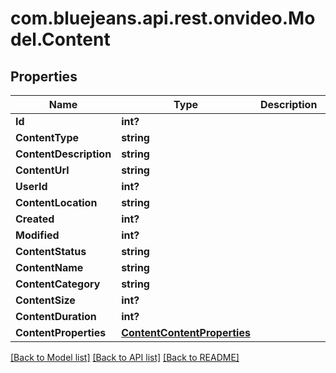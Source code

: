 # com.bluejeans.api.rest.onvideo.Model.Content
## Properties

Name | Type | Description | Notes
------------ | ------------- | ------------- | -------------
**Id** | **int?** |  | [optional] 
**ContentType** | **string** |  | [optional] 
**ContentDescription** | **string** |  | [optional] 
**ContentUrl** | **string** |  | [optional] 
**UserId** | **int?** |  | [optional] 
**ContentLocation** | **string** |  | [optional] 
**Created** | **int?** |  | [optional] 
**Modified** | **int?** |  | [optional] 
**ContentStatus** | **string** |  | [optional] 
**ContentName** | **string** |  | [optional] 
**ContentCategory** | **string** |  | [optional] 
**ContentSize** | **int?** |  | [optional] 
**ContentDuration** | **int?** |  | [optional] 
**ContentProperties** | [**ContentContentProperties**](ContentContentProperties.md) |  | [optional] 

[[Back to Model list]](../README.md#documentation-for-models) [[Back to API list]](../README.md#documentation-for-api-endpoints) [[Back to README]](../README.md)

